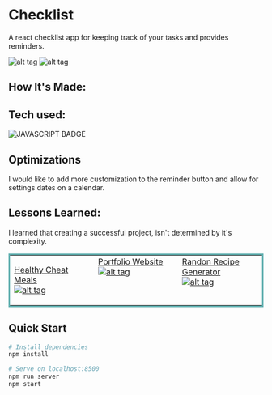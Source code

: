 
# Checklist

A react checklist app for keeping track of your tasks and provides reminders.




![alt tag](https://user-images.githubusercontent.com/87396968/195724859-81515333-cfa6-4af6-8102-70e506e35f74.png)
![alt tag](https://user-images.githubusercontent.com/87396968/195724868-7567d0af-31f8-4fa0-a3a9-d94310d60d3d.png)

## How It's Made:



## Tech used: 

![JAVASCRIPT BADGE](https://img.shields.io/static/v1?label=|&message=JAVASCRIPT&color=3c7f5d&style=plastic&logo=javascript)

## Optimizations
I would like to add more customization to the reminder button and allow for settings dates on a calendar.

## Lessons Learned:

I learned that creating a successful project, isn't determined by it's complexity.

<table bordercolor="#66b2b2">
  <tr>
    <td width="33.3%" valign="top">
    
<a target="_blank" href="https://github.com/JustyMoy/HealthyCheatMealAPI"> Healthy Cheat Meals</a>
        <br />
      <a target="_blank" href="https://github.com/JustyMoy/HealthyCheatMealAPI">
![alt tag](https://user-images.githubusercontent.com/87396968/179097309-b8ebcdb1-28db-4bfa-86d0-06d1e5b36bbd.png)
        </a>
    </td>
    <td width="33.3%" valign="top">
<a target="_blank" href="https://github.com/JustyMoy/portfolioSalon"> Portfolio Website</a>
        <br />
      <a target="_blank" href="https://github.com/JustyMoy/PortfolioWebsite">
![alt tag](https://user-images.githubusercontent.com/87396968/179094479-a3d272dc-7645-439c-aaab-b28f61a30670.png)
        </a>
    </td>
    <td width="33.3%" valign="top">
<a target="_blank" href="https://github.com/JustyMoy/randomRecipeGenerator"> Randon Recipe Generator</a>
        <br />
      <a target="_blank" href="https://github.com/JustyMoy/randomRecipeGenerator">
![alt tag](https://user-images.githubusercontent.com/87396968/179095031-c2fe9829-1748-44c0-baa7-bcf55c3bd171.png)
        </a>
    </td>
  </tr>
</table>

## Quick Start

``` bash
# Install dependencies
npm install

# Serve on localhost:8500
npm run server
npm start





